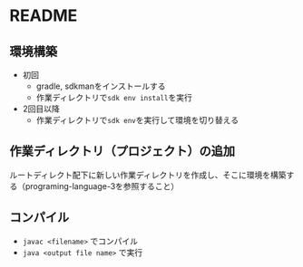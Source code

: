 # README

## 環境構築

- 初回
  - gradle, sdkmanをインストールする
  - 作業ディレクトリで`sdk env install`を実行
- 2回目以降
  - 作業ディレクトリで`sdk env`を実行して環境を切り替える

## 作業ディレクトリ（プロジェクト）の追加

ルートディレクト配下に新しい作業ディレクトリを作成し、そこに環境を構築する（programing-language-3を参照すること）

## コンパイル

- `javac <filename>` でコンパイル
- `java <output file name>` で実行
